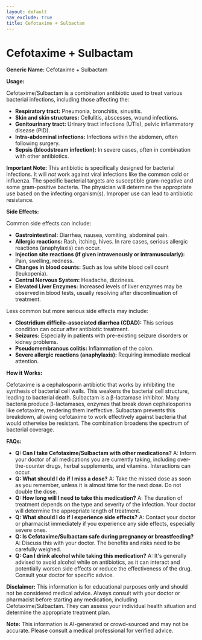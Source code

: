 ```yaml
---
layout: default
nav_exclude: true
title: Cefotaxime + Sulbactam
---
```


# Cefotaxime + Sulbactam

**Generic Name:** Cefotaxime + Sulbactam

**Usage:**

Cefotaxime/Sulbactam is a combination antibiotic used to treat various bacterial infections, including those affecting the:

* **Respiratory tract:** Pneumonia, bronchitis, sinusitis.
* **Skin and skin structures:** Cellulitis, abscesses, wound infections.
* **Genitourinary tract:** Urinary tract infections (UTIs), pelvic inflammatory disease (PID).
* **Intra-abdominal infections:** Infections within the abdomen, often following surgery.
* **Sepsis (bloodstream infection):**  In severe cases, often in combination with other antibiotics.


**Important Note:**  This antibiotic is specifically designed for bacterial infections. It will *not* work against viral infections like the common cold or influenza.  The specific bacterial targets are susceptible gram-negative and some gram-positive bacteria.  The physician will determine the appropriate use based on the infecting organism(s).  Improper use can lead to antibiotic resistance.


**Side Effects:**

Common side effects can include:

* **Gastrointestinal:** Diarrhea, nausea, vomiting, abdominal pain.
* **Allergic reactions:** Rash, itching, hives.  In rare cases, serious allergic reactions (anaphylaxis) can occur.
* **Injection site reactions (if given intravenously or intramuscularly):** Pain, swelling, redness.
* **Changes in blood counts:**  Such as low white blood cell count (leukopenia).
* **Central Nervous System:** Headache, dizziness.
* **Elevated Liver Enzymes:** Increased levels of liver enzymes may be observed in blood tests, usually resolving after discontinuation of treatment.


Less common but more serious side effects may include:

* **Clostridium difficile-associated diarrhea (CDAD):** This serious condition can occur after antibiotic treatment.
* **Seizures:** Especially in patients with pre-existing seizure disorders or kidney problems.
* **Pseudomembranous colitis:** Inflammation of the colon.
* **Severe allergic reactions (anaphylaxis):**  Requiring immediate medical attention.


**How it Works:**

Cefotaxime is a cephalosporin antibiotic that works by inhibiting the synthesis of bacterial cell walls.  This weakens the bacterial cell structure, leading to bacterial death. Sulbactam is a β-lactamase inhibitor.  Many bacteria produce β-lactamases, enzymes that break down cephalosporins like cefotaxime, rendering them ineffective. Sulbactam prevents this breakdown, allowing cefotaxime to work effectively against bacteria that would otherwise be resistant.  The combination broadens the spectrum of bacterial coverage.

**FAQs:**

* **Q: Can I take Cefotaxime/Sulbactam with other medications?** A:  Inform your doctor of all medications you are currently taking, including over-the-counter drugs, herbal supplements, and vitamins.  Interactions can occur.
* **Q: What should I do if I miss a dose?** A: Take the missed dose as soon as you remember, unless it is almost time for the next dose. Do not double the dose.
* **Q: How long will I need to take this medication?** A: The duration of treatment depends on the type and severity of the infection. Your doctor will determine the appropriate length of treatment.
* **Q: What should I do if I experience side effects?** A: Contact your doctor or pharmacist immediately if you experience any side effects, especially severe ones.
* **Q: Is Cefotaxime/Sulbactam safe during pregnancy or breastfeeding?** A:  Discuss this with your doctor. The benefits and risks need to be carefully weighed.
* **Q: Can I drink alcohol while taking this medication?** A: It's generally advised to avoid alcohol while on antibiotics, as it can interact and potentially worsen side effects or reduce the effectiveness of the drug. Consult your doctor for specific advice.


**Disclaimer:** This information is for educational purposes only and should not be considered medical advice. Always consult with your doctor or pharmacist before starting any medication, including Cefotaxime/Sulbactam.  They can assess your individual health situation and determine the appropriate treatment plan.


**Note:** This information is AI-generated or crowd-sourced and may not be accurate. Please consult a medical professional for verified advice.